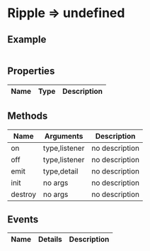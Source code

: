 # Ripple => undefined

## Example
```html

```

## Properties
Name | Type | Description
--- | --- | ---

## Methods
Name | Arguments | Description
--- | --- | ---
on | type,listener | no description
off | type,listener | no description
emit | type,detail | no description
init | no args | no description
destroy | no args | no description

## Events
Name | Details | Description
--- | --- | ---

